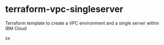 # terraform-vpc-singleserver
Terraform template to create a VPC environment and a single server within IBM Cloud

xx